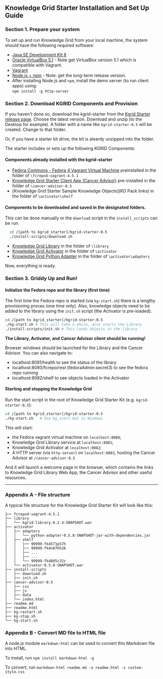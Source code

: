 ## Knowledge Grid Starter Installation and Set Up Guide


### Section 1. Prepare your system

To set up and run Knowledge Grid from your local machine, the system should have the following required software:

- [Java SE Development Kit 8](http://www.oracle.com/technetwork/pt/java/javase/downloads/jdk8-downloads-2133151.html)
- [Oracle VirtualBox 5.1](https://www.virtualbox.org/wiki/Download_Old_Builds_5_1) - Note get VirtualBox version 5.1 which is compatible with Vagrant.
- [Vagrant](https://www.vagrantup.com/downloads.html)
- [Node.js + npm](https://www.npmjs.com/get-npm) - Note: get the long-term release version.
- After installing Node.js and `npm`, install the demo server (to run client apps) using:  
  `npm install -g http-server`


### Section 2. Download KGRID Components and Provision

If you haven't done so, download the kgrid-starter from the [Kgrid Starter release page](https://github.com/kgrid/kgrid-starter/releases). Choose the latest version. Download and unzip (to the Desktop for example). A folder with a name like `kgrid-starter-0.5` will be created. Change to that folder.

Or, if you have a starter kit drive, the kit is aleardy unzipped into the folder.

The starter includes or sets up the following KGRID Components:

#### Components already installed with the kgrid-starter

- [Fedora Commons - Fedora 4 Vagrant Virtual Machine](https://github.com/kgrid/fcrepo4-vagrant/releases) preinstalled in the folder of `\fcrepo4-vagrant-4.5.1`
- [Knowledge Grid Starter Client App (Cancer Advisor)](https://github.com/kgrid/cancer-advisor/releases) pre-installed in the folder of `\cancer-advisor-0.5`
- [Knowledge Grid Starter Sample Knowledge Objects](KO Pack links) in the folder of `\activator\shelf`

#### Components to be downloaded and saved in the designated folders.
This can be done manually or the `download` script in the `install_scripts` can be run.

```bash
  cd /[path to kgrid_starter]/kgrid-starter-0.5
  ./install-scripts/download.sh
```

- [Knowledge Grid Library](https://github.com/kgrid/kgrid-library/releases) in the folder of `\library`
- [Knowledge Grid Activator](https://github.com/kgrid/kgrid-activator/releases) in the folder of `\activator`
- [Knowledge Grid Python Adapter](https://github.com/kgrid/python-adapter/releases) in the folder of `\activator\adapters`

Now, everything is ready.


### Section 3. Griddy Up and Run!

#### Initialize the Fedora repo and the library (first time)

The first time the Fedora repo is started (via `kg-start.sh`) there is a lengthy provisioning proces (one time only). Also, knowledge objects need to be added to the library using the `init.sh` script (the Activator is pre-loaded).

```bash
cd /[path to kgrid_starter]/kgrid-starter-0.5
./kg-start.sh # This will take a while, also starts the Library  
./install-scripts/init.sh # This loads objects in the library
```

__The Library, Activator, and Cancer Advisor client should be running!__

Browser windows should be launched for the Library and the Cancer Advisor. You can also navigate to:

- localhost:8081/health to see the status of the library
- localhost:8080/fcrepo/rest (fedoraAdmin:secret3) to see the fedora repo running
- localhost:8082/shelf to see objects loaded in the Activator


#### Starting and stopping the Knowledge Grid

Run the start script in the root of Knowledge Grid Starter Kit (e.g. `kgrid-starter-0.5`):

  ```bash
  cd /[path to kgrid_starter]/kgrid-starter-0.5
  ./kg-start.sh   # Use kg_start.bat in Windows
  ```

  This will start:

  - the Fedora vagrant virtual machine on `localhost:8080`;
  - Knowledge Grid Library service at `localhost:8081`;
  - Knowledge Grid Activator at `localhost:8082`;
  - A HTTP server (via `http-server`) on `localhost:8083`, hosting the Cancer Advisor at `/cancer-advisor-0.5`

And it will launch a welcome page in the browser, which contains the links to Knowledge Grid Library Web App, the Cancer Advisor and other useful resources.


---

### Appendix A - File structure
A typical file structure for the Knowledge Grid Starter Kit will look like this:

```
├── fcrepo4-vagrant-4.5.1
├── library
│   └── kgrid-library-0.2.4-SNAPSHOT.war
├── activator
│   ├── adapters
│   │   └── python-adapter-0.5.8-SNAPSHOT-jar-with-dependencies.jar
│   ├── shelf
│   │   ├── 99999-fk4571p57h
│   │   ├── 99999-fk4n87hh26
│   │   ├── ...
│   │   ├── ...
│   │   └── 99999-fk4805c32z
│   └── activator-0.5.8-SNAPSHOT.war
├── install-scripts
│   ├── download.sh
│   ├── init.sh
├── cancer-advisor-0.5
│   ├── css
│   ├── js
│   ├── data
│   └── index.html
├── readme.md
├── readme.html
├── kg-restart.sh
├── kg-stop.sh
└── kg-start.sh
```


### Appendix B - Convert MD file to HTML file

A node.js module `markdown-html` can be used to convert this Markdown file into HTML.

To install, run `npm install markdown-html -g`

To convert, run `markdown-html readme.md -o readme.html -s custom-style.css`
